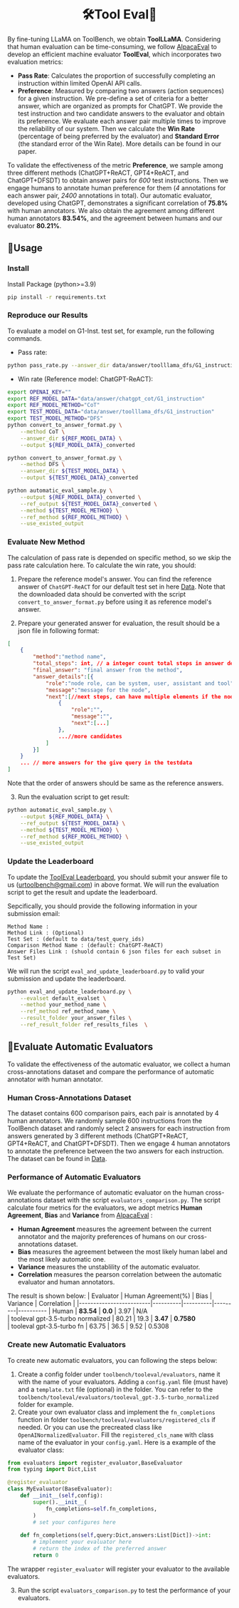 <div align= "center">
    <h1> 🛠️Tool Eval🤖</h1>
</div>

By fine-tuning LLaMA on ToolBench, we obtain **ToolLLaMA**. Considering that human evaluation can be time-consuming, we follow [AlpacaEval](https://tatsu-lab.github.io/alpaca_eval/) to develop an efficient machine evaluator **ToolEval**, which incorporates two evaluation metrics:
 - **Pass Rate**: Calculates the proportion of successfully completing an instruction within limited OpenAI API calls. 
 - **Preference**: Measured by comparing two answers (action sequences) for a given instruction. We pre-define a set of criteria for a better answer, which are organized as prompts for ChatGPT. We provide the test instruction and two candidate answers to the evaluator and obtain its preference. We evaluate each answer pair multiple times to improve the reliability of our system. Then we calculate the **Win Rate** (percentage of being preferred by the evaluator) and **Standard Error** (the standard error of the Win Rate). More details can be found in our paper.

To validate the effectiveness of the metric **Preference**, we sample among three different methods (ChatGPT+ReACT, GPT4+ReACT, and ChatGPT+DFSDT) to obtain answer pairs for *600* test instructions. Then we engage humans to annotate human preference for them (*4* annotations for each answer pair, *2400* annotations in total).
Our automatic evaluator, developed using ChatGPT, demonstrates a significant correlation of **75.8%** with human annotators.
We also obtain the agreement among different human annotators **83.54%**, and the agreement between humans and our evaluator **80.21%**.

## 🚀Usage
### Install
Install Package (python>=3.9)
```bash
pip install -r requirements.txt
```

### Reproduce our Results

To evaluate a model on G1-Inst. test set, for example, run the following commands.
- Pass rate:
```bash
python pass_rate.py --answer_dir data/answer/toolllama_dfs/G1_instruction
```
- Win rate (Reference model: ChatGPT-ReACT):
```bash
export OPENAI_KEY=""
export REF_MODEL_DATA="data/answer/chatgpt_cot/G1_instruction"
export REF_MODEL_METHOD="CoT"
export TEST_MODEL_DATA="data/answer/toolllama_dfs/G1_instruction"
export TEST_MODEL_METHOD="DFS"
python convert_to_answer_format.py \
    --method CoT \
    --answer_dir ${REF_MODEL_DATA} \
    --output ${REF_MODEL_DATA}_converted

python convert_to_answer_format.py \
    --method DFS \
    --answer_dir ${TEST_MODEL_DATA} \
    --output ${TEST_MODEL_DATA}_converted

python automatic_eval_sample.py \
    --output ${REF_MODEL_DATA}_converted \
    --ref_output ${TEST_MODEL_DATA}_converted \
    --method ${TEST_MODEL_METHOD} \
    --ref_method ${REF_MODEL_METHOD} \
    --use_existed_output
```

### Evaluate New Method

The calculation of pass rate is depended on specific method, so we skip the pass rate calculation here.
To calculate the win rate, you should:

1. Prepare the reference model's answer. You can find the reference answer of `ChatGPT-ReACT` for our default test set in here [Data](https://drive.google.com/drive/folders/1yBUQ732mPu-KclJnuQELEhtKakdXFc3J).
Note that the downloaded data should be converted with the script `convert_to_answer_format.py` before using it as reference model's answer.

2. Prepare your generated answer for evaluation, the result should be a json file in following format:

```json
[
    {
        "method":"method name",
        "total_steps": int, // a integer count total steps in answer details
        "final_answer": "final answer from the method",
        "answer_details":[{
            "role":"node role, can be system, user, assistant and tool",
            "message":"message for the node",
            "next":[//next steps, can have multiple elements if the node have multiple candidates.
                {
                    "role":"",
                    "message":"",
                    "next":[...]
                },
                ...//more candidates
            ]
        }]
    }
    ... // more answers for the give query in the testdata
]
```
Note that the order of answers should be same as the reference answers.

3. Run the evaluation script to get result:

```bash
python automatic_eval_sample.py \
    --output ${REF_MODEL_DATA} \
    --ref_output ${TEST_MODEL_DATA} \
    --method ${TEST_MODEL_METHOD} \
    --ref_method ${REF_MODEL_METHOD} \
    --use_existed_output
```


### Update the Leaderboard

To update the [ToolEval Leaderboard](https://openbmb.github.io/ToolBench/), you should submit your answer file to us (urtoolbench@gmail.com) in above format.
We will run the evaluation script to get the result and update the leaderboard.

Sepcifically, you should provide the following information in your submission email:
```
Method Name :
Method Link : (Optional)
Test Set : (default to data/test_query_ids)
Comparison Method Name : (default: ChatGPT-ReACT) 
Answer Files Link : (shuold contain 6 json files for each subset in Test Set)
```

We will run the script `eval_and_update_leaderboard.py` to valid your submission and update the leaderboard.
```bash
python eval_and_update_leaderboard.py \
    --evalset default_evalset \
    --method your_method_name \
    --ref_method ref_method_name \
    --result_folder your_answer_files \
    --ref_result_folder ref_results_files  \
```


## 🔨Evaluate Automatic Evaluators

To validate the effectiveness of the automatic evaluator, we collect a human cross-annotations dataset and compare the performance of automatic annotator with human annotator.

### Human Cross-Annotations Dataset
The dataset contains 600 comparison pairs, each pair is annotated by 4 human annotators.
We randomly sample 600 instructions from the ToolBench dataset and randomly select 2 answers for each instruction from answers generated by 3 different methods (ChatGPT+ReACT, GPT4+ReACT, and ChatGPT+DFSDT).
Then we engage 4 human annotators to annotate the preference between the two answers for each instruction.
The dataset can be found in [Data](https://drive.google.com/drive/folders/1yBUQ732mPu-KclJnuQELEhtKakdXFc3J).

### Performance of Automatic Evaluators
We evaluate the performance of automatic evaluator on the human cross-annotations dataset with the script `evaluators_comparison.py`.
The script calculate four metrics for the evaluators, we adopt metrics **Human Agreement**, **Bias** and **Variance** from [AlpacaEval](https://github.com/tatsu-lab/alpaca_eval/tree/main)
:
- **Human Agreement** measures the agreement between the current annotator and the majority preferences of humans on our cross-annotations dataset.
- **Bias** measures the agreement between the most likely human label and the most likely automatic one.
- **Variance** measures the unstablility of the automatic evaluator.
- **Correlation** measures the pearson correlation between the automatic evaluator and human annotators.


The result is shown below:
| Evaluator                   | Human Agreement(%) | Bias | Variance | Correlation |
|-------------------------|----------|----------|---------|----------
| Human          | **83.54**   | **0.0**  | 3.97  | N/A   
| tooleval gpt-3.5-turbo normalized           | 80.21       | 19.3       | **3.47**      | **0.7580**       
| tooleval gpt-3.5-turbo fn  | 63.75       | 36.5       | 9.52      | 0.5308       


### Create new Automatic Evaluators
To create new automatic evaluators, you can following the steps below:
1. Create a config folder under `toolbench/tooleval/evaluators`, name it with the name of your evaluators.
Adding a `config.yaml` file (must have) and a `template.txt` file (optional) in the folder.
You can refer to the `toolbench/tooleval/evaluators/tooleval_gpt-3.5-turbo_normalized` folder for example. 
2. Create your own evaluator class and implement the `fn_completions` function in folder `toolbench/tooleval/evaluators/registered_cls` if needed.
Or you can use the precreated class like `OpenAINormalizedEvaluator`.
Fill the `registered_cls_name` with class name of the evaluator in your `config.yaml`.
Here is a example of the evaluator class: 
```Python
from evaluators import register_evaluator,BaseEvaluator
from typing import Dict,List

@register_evaluator
class MyEvaluator(BaseEvaluator):
    def __init__(self,config):
        super().__init__(
            fn_completions=self.fn_completions,
        )
        # set your configures here
    
    def fn_completions(self,query:Dict,answers:List[Dict])->int:
        # implement your evaluator here
        # return the index of the preferred answer
        return 0
```
The wrapper `register_evaluator` will register your evaluator to the available evaluators.

3. Run the script `evaluators_comparison.py` to test the performance of your evaluators.
